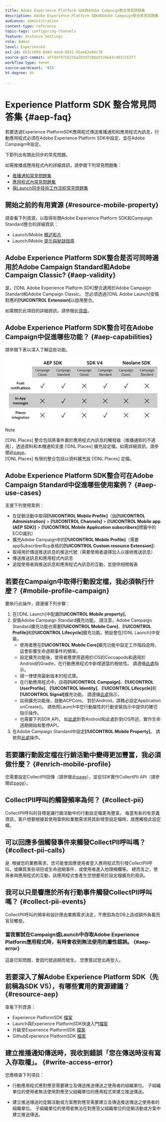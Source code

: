 ```yaml
---
title: Adobe Experience Platform SDK與Adobe Campaign整合常見問題集
description: Adobe Experience Platform SDK與Adobe Campaign整合常見問題集
audience: administration
content-type: reference
topic-tags: configuring-channels
feature: Instance Settings
role: Admin
level: Experienced
exl-id: 6b3c189d-8ddd-4dc0-8831-65ae62e04c70
source-git-commit: affd4f9716235a283df20de5539e43c4832762f7
workflow-type: tm+mt
source-wordcount: '915'
ht-degree: 4%

---
```


# Experience Platform SDK 整合常見問答集 {#aep-faq}

若要透過Experience PlatformSDK應用程式傳送推播通知和應用程式內訊息，行動應用程式必須在Adobe Experience Platform SDK中設定，並在Adobe Campaign中設定。

下節列出有關此同步的常見問題。

如需推播或應用程式內的詳細資訊，請參閱下列常見問題集：

* [推播通知常見問題集](../../channels/using/about-push-notifications.md#push-faq)
* [應用程式內常見問題集](../../channels/using/in-app-faq.md)
* [與Launch同步技術工作流程常見問題集](../../administration/using/syncwithlaunch-faq.md)

## 開始之前的有用資源 {#resource-mobile-property}

請查看下列資源，以取得有關Adobe Experience Platform SDK和Campaign Standard整合的詳細資訊：

* Launch/Mobile [概述影片](https://www.adobe.com/experience-platform/launch.html#acpl-mobile-video)
* Launch/Mobile [提示與秘訣指南](https://www.adobe.com/content/dam/dx/us/en/products/experience-platform/launch-tag-manager/pdfs/adobe-cloud-platform-launch-tips-and-tricks-sheet.pdf)

## Adobe Experience Platform SDK整合是否可同時適用於Adobe Campaign Standard和Adobe Campaign Classic? {#aep-validity}

是，[!DNL Adobe Experience Platform SDK]整合適用於Adobe Campaign Standard和Adobe Campaign Classic。 您必須透過[!DNL Adobe Launch]安裝對應的&#x200B;**[!UICONTROL Extension]**&#x200B;以啟用整合。

如需關於此項目的詳細資訊，請參閱此[頁面](https://aep-sdks.gitbook.io/docs/using-mobile-extensions/adobe-campaign-standard)。

## Adobe Experience Platform SDK整合可在Adobe Campaign中促進哪些功能？ {#aep-capabilities}

請參閱下表以深入了解這些功能。

![](assets/faq.png)

>[!NOTE]
>
>[!DNL Places] 整合包括將事件置於應用程式內訊息的觸發器（推播通知的不適用），透過資料和本機通知支援 [!DNL Places] 擴充設定檔。如需詳細資訊，請參閱此[page](../../channels/using/preparing-and-sending-an-in-app-message.md)。 <br>[!DNL Places] 有限的整合包括以資料擴充設 [!DNL Places] 定檔。

## Adobe Experience Platform SDK整合可在Adobe Campaign Standard中促進哪些使用案例？ {#aep-use-cases}

支援下列使用案例：

* 在促銷活動中取得&#x200B;**[!UICONTROL Mobile Profile]**（由&#x200B;**[!UICONTROL Administration]** > **[!UICONTROL Channels]** > **[!UICONTROL Mobile app (AEP SDK)]** > **[!UICONTROL Mobile Application subscribers]**&#x200B;標籤中的ECID識別）
* 擴充Adobe Campaign中的&#x200B;**[!UICONTROL Mobile Profile]**（需要appSubscriberRcp表格的&#x200B;**[!UICONTROL Custom resource Extension]**）
* 取得用於傳送推送訊息的推送代號（需要使用者選擇加入以接收推送訊息）
* 傳送推送訊息和應用程式內訊息
* 追蹤使用者與推送訊息和應用程式內訊息的互動，並提供相關報表

## 若要在Campaign中取得行動設定檔，我必須執行什麼？ {#mobile-profile-campaign}

要執行此操作，請遵循下列步驟：

1. 在[!DNL Launch]中配置&#x200B;**[!UICONTROL Mobile property]**。
1. 安裝Adobe Campaign Standard擴充功能。 請注意，Adobe Campaign Standard擴充功能也需要&#x200B;**[!UICONTROL Mobile Core]**、**[!UICONTROL Profile]**&#x200B;和&#x200B;**[!UICONTROL Lifecycle]**&#x200B;擴充功能，預設會在[!DNL Launch]中安裝。
   * 使用者應在&#x200B;**[!UICONTROL Mobile Core]**&#x200B;擴充功能中設定工作階段逾時，這會影響生命週期事件的頻率。
   * 設定擴充功能後，使用者應使用適用於iOS的Cocoapods和適用於Android的Gradle，在行動應用程式中新增適當的相依性。 請遵循[此處](https://aep-sdks.gitbook.io/docs/using-mobile-extensions/adobe-campaign-standard)指示。
   * 請一律使用最新版本的程式庫。
   * 在行動應用程式中，註冊&#x200B;**[!UICONTROL Campaign]**、**[!UICONTROL UserProfile]**、**[!UICONTROL Identity]**、**[!UICONTROL Lifecycle]**&#x200B;和&#x200B;**[!UICONTROL Signal]**&#x200B;擴充功能。 請遵循[此處](https://aep-sdks.gitbook.io/docs/using-mobile-extensions/adobe-campaign-standard#register-the-campaign-standard-extension-with-mobile-core)指示。
   * 註冊擴充功能後，啟動ACPCore。 對於Android，請務必設定Application onCreate()。 請依照Launch中您行動屬性的行動安裝指示中提供的確切指示操作。
   * 也需要下列SDK API。 如[此處](https://aep-sdks.gitbook.io/docs/using-mobile-extensions/mobile-core/lifecycle/lifecycle-extension-in-android)針對Android和此處針對iOS所述，實作生命週期開始和暫停API。
1. 在Adobe Campaign Standard中設定&#x200B;**[!UICONTROL Mobile Property]**。 請依照[此處](../../administration/using/configuring-a-mobile-application.md#channel-specific-config)操作。

## 若要讓行動設定檔在行銷活動中變得更加豐富，我必須做什麼？ {#enrich-mobile-profile}

您需要設定CollectPII回傳（請參閱此[page](https://helpx.adobe.com/campaign/kb/config-app-in-launch.html#PIIpostback)），並從SDK實作CollectPII API（請參閱此[page](https://aep-sdks.gitbook.io/docs/using-mobile-extensions/mobile-core/mobile-core-api-reference#collect-pii)）。

## CollectPII呼叫的觸發頻率為何？ {#collect-pii}

CollectPII呼叫的目標是讓行銷活動中的行動設定檔更為豐富。 每當有新的有意義資訊，客戶想要根據其使用案例和業務需求將其新增至設定檔時，就應觸發此設定檔。

## 可以回應多個觸發事件來觸發CollectPII呼叫嗎？ {#collect-pii-calls}

是. 根據您的業務需求，您可能會因應使用者登入應用程式而引發CollectPII呼叫，或購買某些項目或生命週期事件，或使用者進入地理柵欄等。 總而言之，使用者與應用程式的互動，該應用程式會產生您想要用於設定檔擴充的資訊。

## 我可以只是響應於所有行動事件觸發CollectPII呼叫嗎？ {#collect-pii-events}

CollectPII呼叫的頻率和設計應由業務需求決定，不應因為在DB上造成額外負載而盲目觸發。

### 當我嘗試在Campaign或Launch中存取Adobe Experience Platform應用程式時，有時會收到無法使用的屬性錯誤。 {#aep-error}

這是已知問題，會因代號過期而發生。 您應嘗試登出再登入。

## 若要深入了解Adobe Experience Platform SDK（先前稱為SDK V5），有哪些實用的資源建議？{#resource-aep}

查看下列資源：

* Experience PlatformSDK [檔案](https://aep-sdks.gitbook.io/docs/)
* Launch與Experience PlatformSDK快速入門[檔案](https://aep-sdks.gitbook.io/docs/getting-started/create-a-mobile-property)
* 升級至Experience PlatformSDK [檔案](https://aep-sdks.gitbook.io/docs/resources/upgrading-to-aep)
* GithubExperience PlatformSDK [檔案](https://github.com/Adobe-Marketing-Cloud/acp-sdks/)

## 建立推播通知傳送時，我收到錯誤「您在傳送時沒有寫入存取權」。 {#write-access-error}

您應檢查下列項目：

* 行動應用程式應對應至需要建立及傳送推送傳送之使用者的組織單位。 子組織單位的使用者無法使用對應至父組織單位的應用程式來建立推送傳送。

* 建立推送傳送的促銷活動或方案應對應至需要建立及傳送推送傳送之使用者的組織單位。 子組織單位的使用者無法在對應至父組織單位的促銷活動或方案中建立推送傳送。
